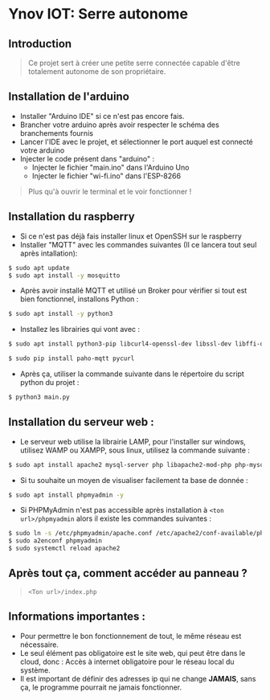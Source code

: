 # Ynov IOT: Serre autonome

## Introduction

> Ce projet sert à créer une petite serre connectée capable d'être totalement autonome de son propriétaire.

## Installation de l'arduino

- Installer "Arduino IDE" si ce n'est pas encore fais.
- Brancher votre arduino après avoir respecter le schéma des branchements fournis
- Lancer l'IDE avec le projet, et sélectionner le port auquel est connecté votre arduino
- Injecter le code présent dans "arduino" :
  - Injecter le fichier "main.ino" dans l'Arduino Uno
  - Injecter le fichier "wi-fi.ino" dans l'ESP-8266

> Plus qu'à ouvrir le terminal et le voir fonctionner !

## Installation du raspberry

- Si ce n'est pas déjà fais installer linux et OpenSSH sur le raspberry
- Installer "MQTT" avec les commandes suivantes (Il ce lancera tout seul après intallation):
```bash
$ sudo apt update
$ sudo apt install -y mosquitto
```

- Après avoir installé MQTT et utilisé un Broker pour vérifier si tout est bien fonctionnel, installons Python :
```bash
$ sudo apt install -y python3
```

- Installez les librairies qui vont avec :
```bash
$ sudo apt install python3-pip libcurl4-openssl-dev libssl-dev libffi-dev python3-dev -y

$ sudo pip install paho-mqtt pycurl
```

- Après ça, utiliser la commande suivante dans le répertoire du script python du projet :
```bash
$ python3 main.py
```

## Installation du serveur web :

- Le serveur web utilise la librairie LAMP, pour l'installer sur windows, utilisez WAMP ou XAMPP, sous linux, utilisez la commande suivante :
```bash
$ sudo apt install apache2 mysql-server php libapache2-mod-php php-mysql -y
```

- Si tu souhaite un moyen de visualiser facilement ta base de donnée :
```bash
$ sudo apt install phpmyadmin -y
```

- Si PHPMyAdmin n'est pas accessible après installation à `<ton url>/phpmyadmin` alors il existe les commandes suivantes :
```bash
$ sudo ln -s /etc/phpmyadmin/apache.conf /etc/apache2/conf-available/phpmyadmin.conf
$ sudo a2enconf phpmyadmin
$ sudo systemctl reload apache2
```

## Après tout ça, comment accéder au panneau ?
> `<Ton url>/index.php`

## Informations importantes :
- Pour permettre le bon fonctionnement de tout, le même réseau est nécessaire.
- Le seul élément pas obligatoire est le site web, qui peut être dans le cloud, donc : Accès à internet obligatoire pour le réseau local du système.
- Il est important de définir des adresses ip qui ne change **JAMAIS**, sans ça, le programme pourrait ne jamais fonctionner.